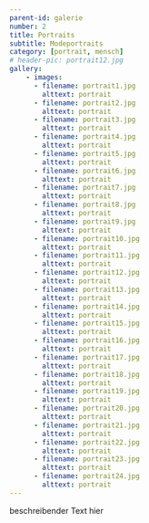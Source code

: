 ```yaml
---
parent-id: galerie
number: 2
title: Portraits
subtitle: Modeportraits
category: [portrait, mensch]
# header-pic: portrait12.jpg
gallery: 
    - images:
      - filename: portrait1.jpg
        alttext: portrait
      - filename: portrait2.jpg
        alttext: portrait
      - filename: portrait3.jpg
        alttext: portrait
      - filename: portrait4.jpg
        alttext: portrait
      - filename: portrait5.jpg
        alttext: portrait
      - filename: portrait6.jpg
        alttext: portrait
      - filename: portrait7.jpg
        alttext: portrait
      - filename: portrait8.jpg
        alttext: portrait
      - filename: portrait9.jpg
        alttext: portrait
      - filename: portrait10.jpg
        alttext: portrait
      - filename: portrait11.jpg
        alttext: portrait
      - filename: portrait12.jpg
        alttext: portrait
      - filename: portrait13.jpg
        alttext: portrait
      - filename: portrait14.jpg
        alttext: portrait
      - filename: portrait15.jpg
        alttext: portrait
      - filename: portrait16.jpg
        alttext: portrait
      - filename: portrait17.jpg
        alttext: portrait
      - filename: portrait18.jpg
        alttext: portrait
      - filename: portrait19.jpg
        alttext: portrait
      - filename: portrait20.jpg
        alttext: portrait
      - filename: portrait21.jpg
        alttext: portrait
      - filename: portrait22.jpg
        alttext: portrait
      - filename: portrait23.jpg
        alttext: portrait
      - filename: portrait24.jpg
        alttext: portrait
---
```


beschreibender Text hier
